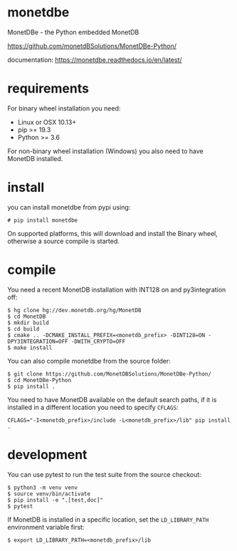 # monetdbe
MonetDBe - the Python embedded MonetDB

https://github.com/monetdBSolutions/MonetDBe-Python/

documentation: https://monetdbe.readthedocs.io/en/latest/

# requirements

For binary wheel installation you need:

 * Linux or OSX 10.13+
 * pip >= 19.3
 * Python >= 3.6

For non-binary wheel installation (Windows) you also need to have MonetDB installed.


# install

you can install monetdbe from pypi using:
```
# pip install monetdbe
```

On supported platforms, this will download and install the Binary wheel, otherwise a source compile is started.

# compile

You need a recent MonetDB installation with INT128 on and py3integration off: 
```
$ hg clone hg://dev.monetdb.org/hg/MonetDB
$ cd MonetDB
$ mkdir build
$ cd build
$ cmake .. -DCMAKE_INSTALL_PREFIX=<monetdb_prefix> -DINT128=ON -DPY3INTEGRATION=OFF -DWITH_CRYPTO=OFF 
$ make install
```

You can also compile monetdbe from the source folder:
```
$ git clone https://github.com/MonetDBSolutions/MonetDBe-Python/
$ cd MonetDBe-Python
$ pip install .
```

You need to have MonetDB available on the default search paths, if it is
installed in a different location you need to specify `CFLAGS`:
```
CFLAGS="-I<monetdb_prefix>/include -L<monetdb_prefix>/lib" pip install .
```
 
# development

You can use pytest to run the test suite from the source checkout:
```
$ python3 -m venv venv
$ source venv/bin/activate
$ pip install -e ".[test,doc]"
$ pytest
```

If MonetDB is installed in a specific location, set the `LD_LIBRARY_PATH` environment variable first:
```
$ export LD_LIBRARY_PATH=<monetdb_prefix>/lib
```
